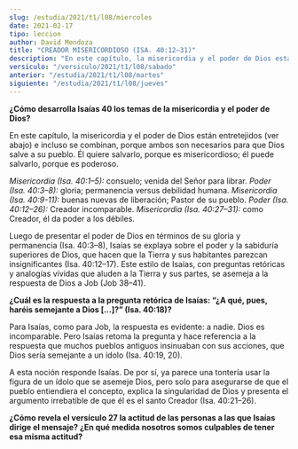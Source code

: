 ```yaml
---
slug: /estudia/2021/t1/l08/miercoles
date: 2021-02-17
tipo: leccion
author: David Mendoza
title: "CREADOR MISERICORDIOSO (ISA. 40:12–31)"
description: "En este capítulo, la misericordia y el poder de Dios están entretejidos (ver abajo) e incluso se combinan, porque ambos son necesarios para que Dios salve a su pueblo. Él quiere salvarlo, porque es misericordioso; él puede salvarlo, porque es poderoso."
versiculo: "/versiculo/2021/t1/l08/sabado"
anterior: "/estudia/2021/t1/l08/martes"
siguiente: "/estudia/2021/t1/l08/jueves"
---
```


**¿Cómo desarrolla Isaías 40 los temas de la
misericordia y el poder de Dios?**

En este capítulo, la misericordia y el poder de Dios están
entretejidos (ver abajo) e incluso se combinan, porque ambos son
necesarios para que Dios salve a su pueblo. Él quiere salvarlo,
porque es misericordioso; él puede salvarlo, porque es poderoso.


_Misericordia (Isa. 40:1–5):_ consuelo; venida del
Señor para librar. _Poder (Isa. 40:3–8):_ gloria;
permanencia versus debilidad humana.
_Misericordia (Isa. 40:9-11):_ buenas nuevas de liberación;
Pastor de su pueblo. _Poder (Isa. 40:12–26):_ Creador
incomparable. _Misericordia (Isa. 40:27–31):_ como Creador,
él da poder a los débiles.


Luego de presentar el poder de Dios en términos de su gloria y
permanencia (Isa. 40:3–8), Isaías se explaya sobre el poder
y la sabiduría superiores de Dios, que hacen que la Tierra y sus
habitantes parezcan insignificantes (Isa. 40:12–17). Este estilo
de Isaías, con preguntas retóricas y analogías
vívidas que aluden a la Tierra y sus partes, se asemeja a la
respuesta de Dios a Job (Job 38–41).


**¿Cuál es la respuesta a la pregunta retórica de
Isaías: “¿A qué, pues, haréis semejante a
Dios [...]?” (Isa. 40:18)?**

Para Isaías, como para Job, la respuesta es evidente: a nadie.
Dios es incomparable. Pero Isaías retoma la pregunta y hace
referencia a la respuesta que muchos pueblos antiguos insinuaban con
sus acciones, que Dios sería semejante a un ídolo (Isa.
40:19, 20).


A esta noción responde Isaías. De por sí, ya parece una
tontería usar la figura de un ídolo que se asemeje Dios,
pero solo para asegurarse de que el pueblo entiendiera el concepto,
explica la singularidad de Dios y presenta el argumento irrebatible de
que él es el santo Creador (Isa. 40:21–26).


**¿Cómo revela el versículo 27 la actitud de las
personas a las que Isaías dirige el mensaje? ¿En qué
medida nosotros somos culpables de tener esa misma actitud?**
